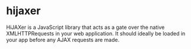 # hijaxer

HiJAXer is a JavaScript library that acts as a gate over the native XMLHTTPRequests in your web application.
It should ideally be loaded in your app before any AJAX requests are made.
